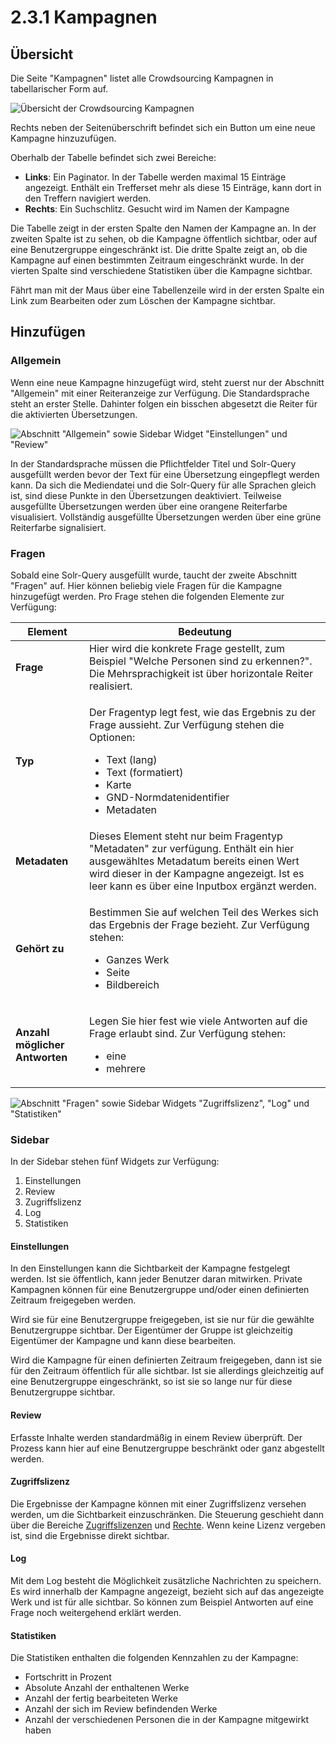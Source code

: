 # 2.3.1 Kampagnen

## Übersicht

Die Seite "Kampagnen" listet alle Crowdsourcing Kampagnen in tabellarischer Form auf.

![Übersicht der Crowdsourcing Kampagnen](../../../.gitbook/assets/ui\_2.3.1\_1.png)

Rechts neben der Seitenüberschrift befindet sich ein Button um eine neue Kampagne hinzuzufügen.

Oberhalb der Tabelle befindet sich zwei Bereiche:

* **Links**: Ein Paginator. In der Tabelle werden maximal 15 Einträge angezeigt. Enthält ein Trefferset mehr als diese 15 Einträge, kann dort in den Treffern navigiert werden.
* **Rechts**: Ein Suchschlitz. Gesucht wird im Namen der Kampagne

Die Tabelle zeigt in der ersten Spalte den Namen der Kampagne an. In der zweiten Spalte ist zu sehen, ob die Kampagne öffentlich sichtbar, oder auf eine Benutzergruppe eingeschränkt ist. Die dritte Spalte zeigt an, ob die Kampagne auf einen bestimmten Zeitraum eingeschränkt wurde. In der vierten Spalte sind verschiedene Statistiken über die Kampagne sichtbar.

Fährt man mit der Maus über eine Tabellenzeile wird in der ersten Spalte ein Link zum Bearbeiten oder zum Löschen der Kampagne sichtbar.

## Hinzufügen

### Allgemein

Wenn eine neue Kampagne hinzugefügt wird, steht zuerst nur der Abschnitt "Allgemein" mit einer Reiteranzeige zur Verfügung. Die Standardsprache steht an erster Stelle. Dahinter folgen ein bisschen abgesetzt die Reiter für die aktivierten Übersetzungen.

![Abschnitt "Allgemein" sowie Sidebar Widget "Einstellungen" und "Review"](../../../.gitbook/assets/ui\_2.3.1\_2.png)

In der Standardsprache müssen die Pflichtfelder Titel und Solr-Query ausgefüllt werden bevor der Text für eine Übersetzung eingepflegt werden kann. Da sich die Mediendatei und die Solr-Query für alle Sprachen gleich ist, sind diese Punkte in den Übersetzungen deaktiviert. Teilweise ausgefüllte Übersetzungen werden über eine orangene Reiterfarbe visualisiert. Vollständig ausgefüllte Übersetzungen werden über eine grüne Reiterfarbe signalisiert.

### Fragen

Sobald eine Solr-Query ausgefüllt wurde, taucht der zweite Abschnitt "Fragen" auf. Hier können beliebig viele Fragen für die Kampagne hinzugefügt werden. Pro Frage stehen die folgenden Elemente zur Verfügung:

| Element                        | Bedeutung                                                                                                                                                                                                                         |
| ------------------------------ | --------------------------------------------------------------------------------------------------------------------------------------------------------------------------------------------------------------------------------- |
| **Frage**                      | Hier wird die konkrete Frage gestellt, zum Beispiel "Welche Personen sind zu erkennen?". Die Mehrsprachigkeit ist über horizontale Reiter realisiert.                                                                             |
| **Typ**                        | <p>Der Fragentyp legt fest, wie das Ergebnis zu der Frage aussieht. Zur Verfügung stehen die Optionen:</p><ul><li>Text (lang)</li><li>Text (formatiert)</li><li>Karte</li><li>GND-Normdatenidentifier</li><li>Metadaten</li></ul> |
| **Metadaten**                  | Dieses Element steht nur beim Fragentyp "Metadaten" zur verfügung. Enthält ein hier ausgewähltes Metadatum bereits einen Wert wird dieser in der Kampagne angezeigt. Ist es leer kann es über eine Inputbox ergänzt werden.       |
| **Gehört zu**                  | <p>Bestimmen Sie auf welchen Teil des Werkes sich das Ergebnis der Frage bezieht. Zur Verfügung stehen:</p><ul><li>Ganzes Werk</li><li>Seite</li><li>Bildbereich</li></ul>                                                        |
| **Anzahl möglicher Antworten** | <p>Legen Sie hier fest wie viele Antworten auf die Frage erlaubt sind. Zur Verfügung stehen:</p><ul><li>eine</li><li>mehrere</li></ul>                                                                                            |

![Abschnitt "Fragen" sowie Sidebar Widgets "Zugriffslizenz", "Log" und "Statistiken"](../../../.gitbook/assets/ui\_2.3.1\_3.png)

### Sidebar

In der Sidebar stehen fünf Widgets zur Verfügung:

1. Einstellungen
2. Review
3. Zugriffslizenz
4. Log
5. Statistiken

#### Einstellungen

In den Einstellungen kann die Sichtbarkeit der Kampagne festgelegt werden. Ist sie öffentlich, kann jeder Benutzer daran mitwirken. Private Kampagnen können für eine Benutzergruppe und/oder einen definierten Zeitraum freigegeben werden.

Wird sie für eine Benutzergruppe freigegeben, ist sie nur für die gewählte Benutzergruppe sichtbar. Der Eigentümer der Gruppe ist gleichzeitig Eigentümer der Kampagne und kann diese bearbeiten.

Wird die Kampagne für einen definierten Zeitraum freigegeben, dann ist sie für den Zeitraum öffentlich für alle sichtbar. Ist sie allerdings gleichzeitig auf eine Benutzergruppe eingeschränkt, so ist sie so lange nur für diese Benutzergruppe sichtbar.

#### Review

Erfasste Inhalte werden standardmäßig in einem Review überprüft. Der Prozess kann hier auf eine Benutzergruppe beschränkt oder ganz abgestellt werden.

#### Zugriffslizenz

Die Ergebnisse der Kampagne können mit einer Zugriffslizenz versehen werden, um die Sichtbarkeit einzuschränken. Die Steuerung geschieht dann über die Bereiche [Zugriffslizenzen](../2/4.md) und [Rechte](../2/5.md). Wenn keine Lizenz vergeben ist, sind die Ergebnisse direkt sichtbar.

#### Log

Mit dem Log besteht die Möglichkeit zusätzliche Nachrichten zu speichern. Es wird innerhalb der Kampagne angezeigt, bezieht sich auf das angezeigte Werk und ist für alle sichtbar. So können zum Beispiel Antworten auf eine Frage noch weitergehend erklärt werden.

#### Statistiken

Die Statistiken enthalten die folgenden Kennzahlen zu der Kampagne:

* Fortschritt in Prozent
* Absolute Anzahl der enthaltenen Werke
* Anzahl der fertig bearbeiteten Werke
* Anzahl der sich im Review befindenden Werke
* Anzahl der verschiedenen Personen die in der Kampagne mitgewirkt haben
